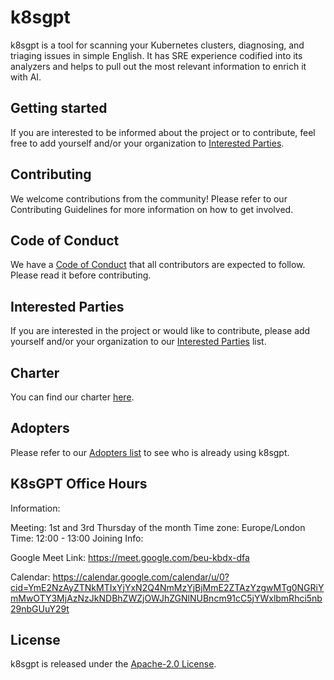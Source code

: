 # k8sgpt

k8sgpt is a tool for scanning your Kubernetes clusters, diagnosing, and triaging issues in simple English. It has SRE experience codified into its analyzers and helps to pull out the most relevant information to enrich it with AI.

## Getting started

If you are interested to be informed about the project or to contribute, feel free to add yourself and/or your organization to [Interested Parties](./interested-parties.md).

## Contributing

We welcome contributions from the community! Please refer to our Contributing Guidelines for more information on how to get involved.

## Code of Conduct

We have a [Code of Conduct](./CODE_OF_CONDUCT.md) that all contributors are expected to follow. Please read it before contributing.

## Interested Parties

If you are interested in the project or would like to contribute, please add yourself and/or your organization to our [Interested Parties](https://www.notion.so/467a8f2a4d8e4e7ab5f7c7bc6460b1c9) list.

## Charter

You can find our charter [here](./CHARTER.md).

## Adopters

Please refer to our [Adopters list](./ADOPTERS.md) to see who is already using k8sgpt.

## K8sGPT Office Hours

Information:

Meeting: 1st and 3rd Thursday of the month
Time zone: Europe/London
Time: 12:00 - 13:00
Joining Info:

Google Meet Link: https://meet.google.com/beu-kbdx-dfa

Calendar: https://calendar.google.com/calendar/u/0?cid=YmE2NzAyZTNkMTIxYjYxN2Q4NmMzYjBjMmE2ZTAzYzgwMTg0NGRiYmMwOTY3MjAzNzJkNDBhZWZjOWJhZGNlNUBncm91cC5jYWxlbmRhci5nb29nbGUuY29t

## License

k8sgpt is released under the [Apache-2.0 License](./LICENSE).

